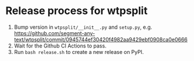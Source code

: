 # Release process for wtpsplit

1. Bump version in `wtpsplit/__init__.py` and `setup.py`, e.g. https://github.com/segment-any-text/wtpsplit/commit/0945744ef30420f4982aa9429ebf0908ca0e0666
2. Wait for the Github CI Actions to pass.
3. Run `bash release.sh` to create a new release on PyPI.